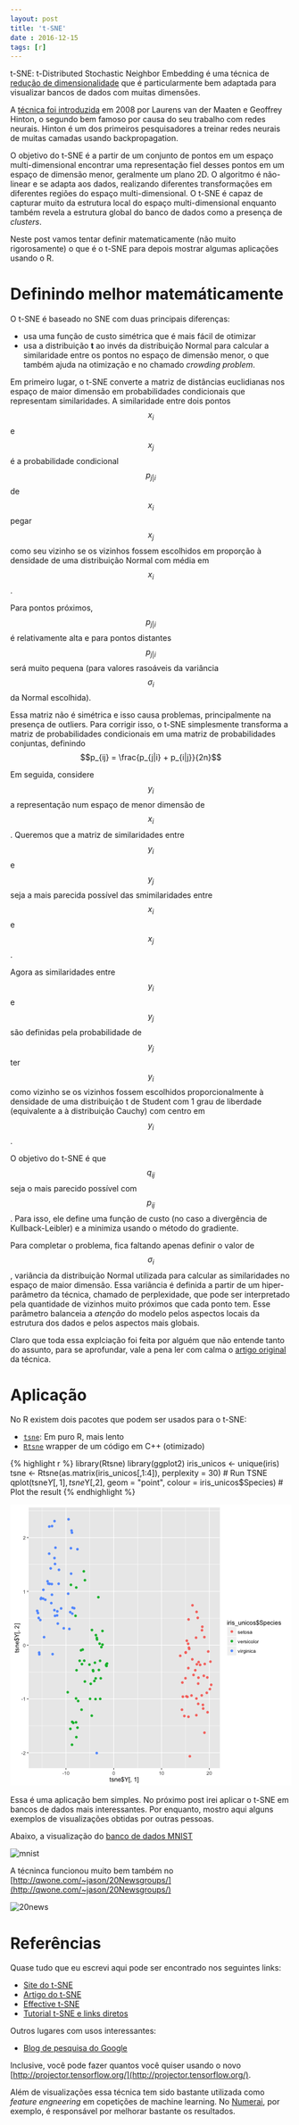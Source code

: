 ```yaml
---
layout: post
title: 't-SNE'
date : 2016-12-15
tags: [r]
--- 
```




<script type="text/javascript"
  src="https://cdn.mathjax.org/mathjax/latest/MathJax.js?config=TeX-AMS-MML_HTMLorMML">
</script>

t-SNE: t-Distributed Stochastic Neighbor Embedding é uma técnica de [redução de dimensionalidade](https://en.wikipedia.org/wiki/Dimensionality_reduction) que é 
particularmente bem adaptada para visualizar bancos de dados com muitas dimensões.

A [técnica foi introduzida](https://lvdmaaten.github.io/publications/papers/JMLR_2008.pdf) em 2008 por Laurens van der Maaten e Geoffrey Hinton,
o segundo bem famoso por causa do seu trabalho com redes neurais. Hinton é um dos 
primeiros pesquisadores a treinar redes neurais de muitas camadas usando backpropagation. 

O objetivo do t-SNE é a partir de um conjunto de pontos em um espaço multi-dimensional
encontrar uma representação fiel desses pontos em um espaço de dimensão menor, 
geralmente um plano 2D. O algoritmo é não-linear e se adapta aos dados, realizando 
diferentes transformações em diferentes regiões do espaço multi-dimensional. O 
t-SNE é capaz de capturar muito da estrutura local do espaço multi-dimensional enquanto 
também revela a estrutura global do banco de dados como a presença de *clusters*.

Neste post vamos tentar definir matematicamente (não muito rigorosamente) o que é
o t-SNE para depois mostrar algumas aplicações usando o R.

# Definindo melhor matemáticamente

O t-SNE é baseado no SNE com duas principais diferenças:

- usa uma função de custo simétrica que é mais fácil de otimizar
- usa a distribuição **t** ao invés da distribuição Normal para calcular a similaridade entre os pontos no espaço de dimensão menor, o que também ajuda na otimização e no chamado *crowding problem*.

Em primeiro lugar, o t-SNE converte a matriz de distâncias euclidianas nos espaço de 
maior dimensão em probabilidades
condicionais que representam similaridades. A similaridade entre dois pontos $$x_i$$ e 
$$x_j$$ é a probabilidade condicional $$p_{j|i}$$ de $$x_i$$ pegar $$x_j$$ como seu vizinho
se os vizinhos fossem escolhidos em proporção à densidade de uma distribuição Normal 
com média em $$x_i$$.

Para pontos próximos, $$p_{j|i}$$ é relativamente alta e para pontos distantes $$p_{j|i}$$
será muito pequena (para valores rasoáveis da variância $$\sigma_i$$ da Normal escolhida).

Essa matriz não é simétrica e isso causa problemas, principalmente na presença de 
outliers. Para corrigir isso, o t-SNE simplesmente transforma a matriz de probabilidades
condicionais em uma matriz de probabilidades conjuntas, definindo $$p_{ij} = \frac{p_{j|i} + p_{i|j}}{2n}$$

Em seguida, considere $$y_i$$ a representação num espaço de menor dimensão de $$x_i$$.
Queremos que a matriz de similaridades entre $$y_i$$ e $$y_j$$ seja a mais parecida possível
das smimilaridades entre $$x_i$$ e $$x_j$$.

Agora as similaridades entre $$y_i$$ e $$y_j$$ são definidas pela probabilidade de $$y_j$$ ter $$y_i$$
como vizinho se os vizinhos fossem escolhidos proporcionalmente à densidade de uma distribuição
t de Student com 1 grau de liberdade (equivalente a à distribuição Cauchy) com centro em $$y_i$$.

O objetivo do t-SNE é que $$q_{ij}$$ seja o mais parecido possível com $$p_{ij}$$. Para 
isso, ele define uma função de custo (no caso a divergência de Kullback-Leibler)
e a minimiza usando o método do gradiente.

Para completar o problema, fica faltando apenas definir o valor de $$\sigma_i$$, variância
da distribuição Normal utilizada para calcular as similaridades no espaço de maior
dimensão. Essa variância é definida a partir de um hiper-parâmetro da técnica, chamado de 
perplexidade, que pode ser interpretado pela quantidade de vizinhos muito próximos que 
cada ponto tem. Esse parâmetro balanceia a *atenção* do modelo pelos aspectos locais da
estrutura dos dados e pelos aspectos mais globais.

Claro que toda essa explciação foi feita por alguém que não entende tanto do assunto, para se
aprofundar, vale a pena ler com calma o [artigo original](https://lvdmaaten.github.io/publications/papers/JMLR_2008.pdf) da técnica.

# Aplicação

No R existem dois pacotes que podem ser usados para o t-SNE:

- [`tsne`](https://cran.r-project.org/web/packages/tsne/): Em puro R, mais lento
- [`Rtsne`](https://github.com/jkrijthe/Rtsne) wrapper de um código em C++ (otimizado)


{% highlight r %}
library(Rtsne)
library(ggplot2) 
iris_unicos <- unique(iris)
tsne <- Rtsne(as.matrix(iris_unicos[,1:4]), perplexity = 30) # Run TSNE
qplot(tsne$Y[,1], tsne$Y[,2], geom = "point", colour = iris_unicos$Species) # Plot the result
{% endhighlight %}

![plot of chunk unnamed-chunk-1](/images/2016-12-15-tsne/unnamed-chunk-1-1.png)

Essa é uma aplicação bem simples. No próximo post irei aplicar o t-SNE em bancos
de dados mais interessantes. Por enquanto, mostro aqui alguns exemplos de visualizações
obtidas por outras pessoas.

Abaixo, a visualização do [banco de dados MNIST](http://yann.lecun.com/exdb/mnist/)

![mnist](https://lvdmaaten.github.io/tsne/examples/mnist_tsne.jpg)

A técninca funcionou muito bem também no [http://qwone.com/~jason/20Newsgroups/](http://qwone.com/~jason/20Newsgroups/)

![20news](https://lvdmaaten.github.io/tsne/examples/20news_tsne.jpg)

# Referências

Quase tudo que eu escrevi aqui pode ser encontrado nos seguintes links:

- [Site do t-SNE](https://lvdmaaten.github.io/tsne/)
- [Artigo do t-SNE](https://lvdmaaten.github.io/publications/papers/JMLR_2008.pdf)
- [Effective t-SNE](http://distill.pub/2016/misread-tsne/)
- [Tutorial t-SNE e links diretos](https://github.com/oreillymedia/t-SNE-tutorial)

Outros lugares com usos interessantes:

- [Blog de pesquisa do Google](https://research.googleblog.com/2016/12/open-sourcing-embedding-projector-tool.html)

Inclusive, você pode fazer quantos você quiser usando o novo [http://projector.tensorflow.org/](http://projector.tensorflow.org/).

Além de visualizações essa técnica tem sido bastante utilizada como *feature engneering* em 
copetições de machine learning. No [Numerai](https://numer.ai/), por exemplo, é responsável 
por melhorar bastante os resultados.
